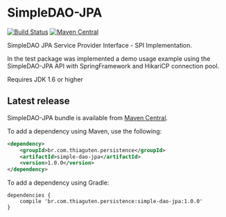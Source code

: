 # SimpleDAO-JPA

[![Build Status](https://travis-ci.org/thiaguten/simple-dao-jpa.svg)](https://travis-ci.org/thiaguten/simple-dao-jpa)
[![Maven Central](https://maven-badges.herokuapp.com/maven-central/br.com.thiaguten.persistence/simple-dao-jpa/badge.svg)](https://maven-badges.herokuapp.com/maven-central/br.com.thiaguten.persistence/simple-dao-jpa)

SimpleDAO JPA Service Provider Interface - SPI Implementation.

In the test package was implemented a demo usage example using the SimpleDAO-JPA API with SpringFramework and HikariCP connection pool.

Requires JDK 1.6 or higher

## Latest release

SimpleDAO-JPA bundle is available from [Maven Central](http://search.maven.org/).

To add a dependency using Maven, use the following:

```xml
<dependency>
    <groupId>br.com.thiaguten.persistence</groupId>
    <artifactId>simple-dao-jpa</artifactId>
    <version>1.0.0</version>
</dependency>
```

To add a dependency using Gradle:

```
dependencies {
    compile 'br.com.thiaguten.persistence:simple-dao-jpa:1.0.0'
}
```

